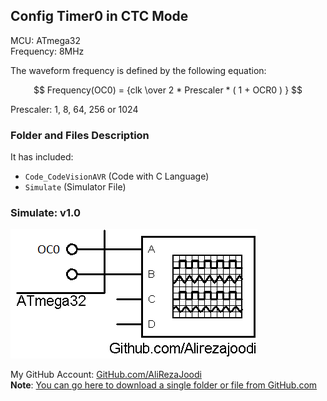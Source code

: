 ## Config Timer0 in CTC Mode

MCU:        ATmega32  
Frequency:  8MHz  

The waveform frequency is defined by the following equation:

$$ Frequency(OC0) = {clk \over 2 * Prescaler * ( 1 + OCR0 ) } $$

Prescaler: 1, 8, 64, 256 or 1024

### Folder and Files Description
It has included:
- `Code_CodeVisionAVR` (Code with C Language)
- `Simulate` (Simulator File)

### Simulate: v1.0
![](Simulate/v1.0.png)

My GitHub Account: [GitHub.com/AliRezaJoodi](https://github.com/AliRezaJoodi)  
**Note**: [You can go here to download a single folder or file from GitHub.com](https://minhaskamal.github.io/DownGit/#/home)
